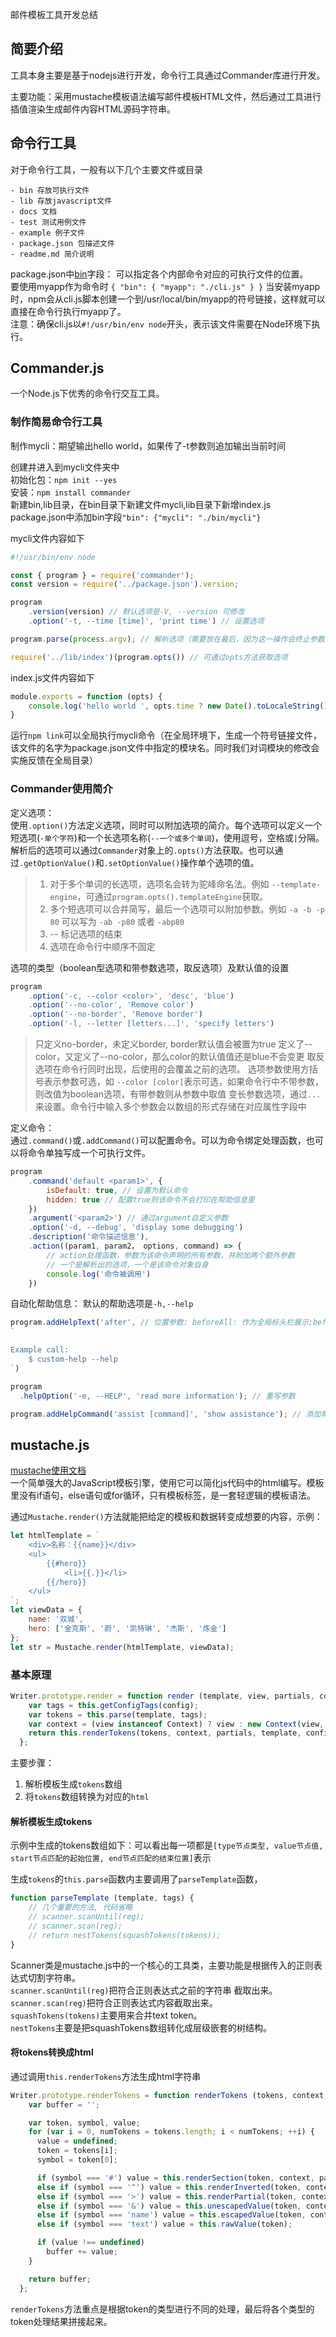 邮件模板工具开发总结

## 简要介绍
工具本身主要是基于nodejs进行开发，命令行工具通过Commander库进行开发。 

主要功能：采用mustache模板语法编写邮件模板HTML文件，然后通过工具进行插值渲染生成邮件内容HTML源码字符串。


## 命令行工具
对于命令行工具，一般有以下几个主要文件或目录
```
- bin 存放可执行文件
- lib 存放javascript文件
- docs 文档
- test 测试用例文件
- example 例子文件
- package.json 包描述文件
- readme.md 简介说明
```

package.json中[bin](https://docs.npmjs.com/cli/v7/configuring-npm/package-json#bin)字段： 
可以指定各个内部命令对应的可执行文件的位置。  
要使用myapp作为命令时
`{ "bin": { "myapp": "./cli.js" } }`
当安装myapp时，npm会从cli.js脚本创建一个到/usr/local/bin/myapp的符号链接，这样就可以直接在命令行执行myapp了。  
注意：确保cli.js以`#!/usr/bin/env node`开头，表示该文件需要在Node环境下执行。

## Commander.js
一个Node.js下优秀的命令行交互工具。

### 制作简易命令行工具
制作mycli：期望输出hello world，如果传了-t参数则追加输出当前时间  

创建并进入到mycli文件夹中  
初始化包：`npm init --yes`  
安装：`npm install commander`  
新建bin,lib目录，在bin目录下新建文件mycli,lib目录下新增index.js  
package.json中添加bin字段`"bin": {"mycli": "./bin/mycli"}`    

mycli文件内容如下
```js
#!/usr/bin/env node

const { program } = require('commander');
const version = require('../package.json').version;

program
    .version(version) // 默认选项是-V, --version 可修改
    .option('-t, --time [time]', 'print time') // 设置选项

program.parse(process.argv); // 解析选项（需要放在最后，因为这一操作会终止参数处理）

require('../lib/index')(program.opts()) // 可通过opts方法获取选项
```
index.js文件内容如下
```js
module.exports = function (opts) {
    console.log('hello world ', opts.time ? new Date().toLocaleString() : '');
}
``` 

运行`npm link`可以全局执行mycli命令（在全局环境下，生成一个符号链接文件，该文件的名字为package.json文件中指定的模块名。同时我们对词模块的修改会实施反馈在全局目录）  


### Commander使用简介
定义选项：  
使用`.option()`方法定义选项，同时可以附加选项的简介。每个选项可以定义一个短选项(`-单个字符`)和一个长选项名称(`--一个或多个单词`)，使用逗号，空格或`|`分隔。
解析后的选项可以通过`Commander`对象上的`.opts()`方法获取。也可以通过`.getOptionValue()`和`.setOptionValue()`操作单个选项的值。
> 1. 对于多个单词的长选项，选项名会转为驼峰命名法。例如 `--template-engine`，可通过`program.opts().templateEngine`获取。   
> 2. 多个短选项可以合并简写，最后一个选项可以附加参数。例如 `-a -b -p 80` 可以写为 `-ab -p80` 或者 `-abp80`    
> 3. -- 标记选项的结束    
> 4. 选项在命令行中顺序不固定


选项的类型（boolean型选项和带参数选项，取反选项）及默认值的设置  
```js
program
    .option('-c, --color <color>', 'desc', 'blue')
    .option('--no-color', 'Remove color')
    .option('--no-border', 'Remove border')
    .option('-l, --letter [letters...]', 'specify letters')
```
> 只定义no-border，未定义border, border默认值会被置为true
> 定义了--color，又定义了--no-color，那么color的默认值值还是blue不会变更
> 取反选项在命令行同时出现，后使用的会覆盖之前的选项。
> 选项参数使用方括号表示参数可选，如 `--color [color]`表示可选，如果命令行中不带参数，则改值为boolean选项，有带参数则从参数中取值
> 变长参数选项，通过`...`来设置。命令行中输入多个参数会以数组的形式存储在对应属性字段中


定义命令：  
通过`.command()`或`.addCommand()`可以配置命令。可以为命令绑定处理函数，也可以将命令单独写成一个可执行文件。
```js
program
    .command('default <param1>', {
        isDefault: true, // 设置为默认命令
        hidden: true // 配置true则该命令不会打印在帮助信息里
    })
    .argument('<param2>') // 通过argument自定义参数
    .option('-d, --debug', 'display some debugging')
    .description('命令描述信息'),
    .action((param1, param2， options, command) => {
        // action处理函数，参数为该命令声明的所有参数，并附加两个额外参数
        // 一个是解析出的选项，一个是该命令对象自身
        console.log('命令被调用')
    })
```

自动化帮助信息：
默认的帮助选项是`-h,--help`
```js
program.addHelpText('after', // 位置参数: beforeAll: 作为全局标头栏展示;before：在内建帮助信息之前展示;after：在内建帮助信息之后展示;afterAll：作为全局末尾栏展示
`

Example call:
    $ custom-help --help
`)

program
  .helpOption('-e, --HELP', 'read more information'); // 重写参数

program.addHelpCommand('assist [command]', 'show assistance'); // 添加帮助子命令
```


## mustache.js
[mustache使用文档](https://github.com/janl/mustache.js#usage)   
一个简单强大的JavaScript模板引擎，使用它可以简化js代码中的html编写。模板里没有if语句，else语句或for循环，只有模板标签，是一套轻逻辑的模板语法。  

通过`Mustache.render()`方法就能把给定的模板和数据转变成想要的内容，示例：
```javascript
let htmlTemplate = `
    <div>名称：{{name}}</div>
    <ul>
        {{#hero}}
            <li>{{.}}</li>
        {{/hero}}
    </ul>
`;
let viewData = {
    name: '双城',
    hero: ['金克斯', '蔚', '凯特琳', '杰斯', '炼金']
};
let str = Mustache.render(htmlTemplate, viewData);
```

### 基本原理
```javascript
Writer.prototype.render = function render (template, view, partials, config) {
    var tags = this.getConfigTags(config);
    var tokens = this.parse(template, tags);
    var context = (view instanceof Context) ? view : new Context(view, undefined);
    return this.renderTokens(tokens, context, partials, template, config);
  };
```
主要步骤：
1. 解析模板生成`tokens`数组
2. 将`tokens`数组转换为对应的`html`


#### 解析模板生成tokens
示例中生成的tokens数组如下：可以看出每一项都是`[type节点类型, value节点值, start节点匹配的起始位置, end节点匹配的结束位置]`表示      

生成`tokens`的`this.parse`函数内主要调用了`parseTemplate`函数，
```javascript
function parseTemplate (template, tags) {
    // 几个重要的方法, 代码省略
    // scanner.scanUntil(reg);
    // scanner.scan(reg);
    // return nestTokens(squashTokens(tokens));
}
```
Scanner类是mustache.js中的一个核心的工具类，主要功能是根据传入的正则表达式切割字符串。  
`scanner.scanUntil(reg)`把符合正则表达式之前的字符串 截取出来。   
`scanner.scan(reg)`把符合正则表达式内容截取出来。  
`squashTokens(tokens)`主要用来合并text token。   
`nestTokens`主要是把squashTokens数组转化成层级嵌套的树结构。   


#### 将tokens转换成html
通过调用`this.renderTokens`方法生成html字符串
```javascript
Writer.prototype.renderTokens = function renderTokens (tokens, context, partials, originalTemplate, config) {
    var buffer = '';

    var token, symbol, value;
    for (var i = 0, numTokens = tokens.length; i < numTokens; ++i) {
      value = undefined;
      token = tokens[i];
      symbol = token[0];

      if (symbol === '#') value = this.renderSection(token, context, partials, originalTemplate, config);
      else if (symbol === '^') value = this.renderInverted(token, context, partials, originalTemplate, config);
      else if (symbol === '>') value = this.renderPartial(token, context, partials, config);
      else if (symbol === '&') value = this.unescapedValue(token, context);
      else if (symbol === 'name') value = this.escapedValue(token, context, config);
      else if (symbol === 'text') value = this.rawValue(token);

      if (value !== undefined)
        buffer += value;
    }

    return buffer;
  };
```
`renderTokens`方法重点是根据token的类型进行不同的处理，最后将各个类型的token处理结果拼接起来。